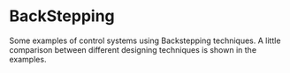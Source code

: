 # BackStepping

Some examples of control systems using Backstepping techniques.
A little comparison between different designing techniques is shown in the examples.

